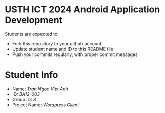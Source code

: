 USTH ICT 2024 Android Application Development
=====================================================

Students are expected to:

* Fork this repository to your github account
* Update student name and ID to this README file
* Push your commits regularly, with proper commit messages

Student Info
=======================

* Name: *Tran Ngoc Viet Anh*
* ID: *BA12-003*
* Group ID: *8*
* Project Name: *Wordpress Client*
